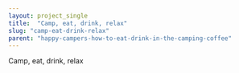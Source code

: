 ```yaml
---
layout: project_single
title:  "Camp, eat, drink, relax"
slug: "camp-eat-drink-relax"
parent: "happy-campers-how-to-eat-drink-in-the-camping-coffee"
---
```

Camp, eat, drink, relax